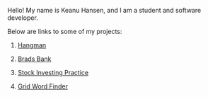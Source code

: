 Hello! 
My name is Keanu Hansen, and I am a student and software developer.

Below are links to some of my projects:

1. [Hangman](https://github.com/user/repo/blob/branch/other_file.md)

2. [Brads Bank](https://github.com/KeanuHansen/BradsBank/blob/master/KeanusREADME.md)

3. [Stock Investing Practice](https://github.com/KeanuHansen/BradRock-s/blob/master/KeanusREADME.md)

4. [Grid Word Finder](https://github.com/user/repo/blob/branch/other_file.md)

